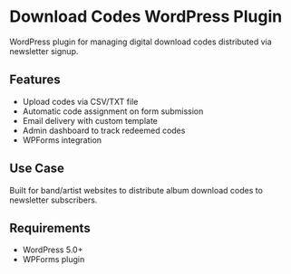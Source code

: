 # Download Codes WordPress Plugin

WordPress plugin for managing digital download codes distributed via newsletter signup.

## Features
- Upload codes via CSV/TXT file
- Automatic code assignment on form submission
- Email delivery with custom template
- Admin dashboard to track redeemed codes
- WPForms integration

## Use Case
Built for band/artist websites to distribute album download codes to newsletter subscribers.

## Requirements
- WordPress 5.0+
- WPForms plugin
